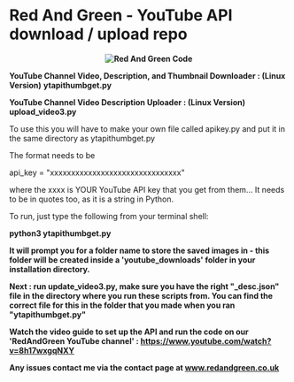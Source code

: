 # Red And Green - YouTube API download / upload repo

<b><p><center>![Red And Green Code](https://github.com/RGGH/rng/blob/master/redandgreenlogo.png)
</center></p></b>
<b>YouTube Channel Video, Description, and Thumbnail Downloader : (Linux Version)</b>
<b>ytapithumbget.py</b>

<b>YouTube Channel Video Description Uploader : (Linux Version)</b>
<b>upload_video3.py</b>

To use this you will have to make your own file called apikey.py and put it in the same directory as ytapithumbget.py

The format needs to be 

api_key = "xxxxxxxxxxxxxxxxxxxxxxxxxxxxxxx" 

where the xxxx is YOUR YouTube API key that you get from them...
It needs to be in quotes too, as it is a string in Python.

To run, just type the following from your terminal shell:

<b>python3 ytapithumbget.py<b>
  
It will prompt you for a folder name to store the saved images in - this folder will be created inside a 'youtube_downloads' folder in your installation directory.

Next : run update_video3.py, make sure you have the right "_desc.json" file in the directory where you run these scripts from.
You can find the correct file for this in the folder that you made when you ran "ytapithumbget.py"

Watch the video guide to set up the API and run the code on our 'RedAndGreen YouTube channel' : https://www.youtube.com/watch?v=8h17wxgqNXY

Any issues contact me via the contact page at www.redandgreen.co.uk
